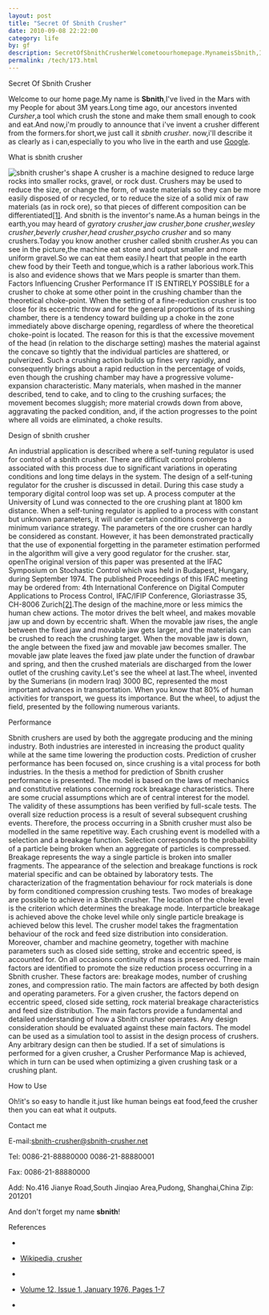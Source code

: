```yaml
---
layout: post
title: "Secret Of Sbnith Crusher"
date: 2010-09-08 22:22:00
category: life
by: gf
description: SecretOfSbnithCrusherWelcometoourhomepage.MynameisSbnith,I&#039;velivedintheMarswithmyPeopleforabout3Myears.Longtimeago,ourancestorsinv
permalink: /tech/173.html
---
```

  
Secret Of Sbnith Crusher  


Welcome to our home page.My name is **Sbnith**,I've lived in the Mars with my People for about 3M years.Long time ago, our ancestors invented *Cursher*,a tool which crush the stone and make them small enough to cook and eat.And now,i'm proudly to announce that i've invent a crusher different from the formers.for short,we just call it *sbnith crusher*. now,i'll describe it as clearly as i can,especially to you who live in the earth and use [Google][].

  
What is sbnith crusher  


![sbnith crusher's shape][sbnith crusher_s shape] A crusher is a machine designed to reduce large rocks into smaller rocks, gravel, or rock dust. Crushers may be used to reduce the size, or change the form, of waste materials so they can be more easily disposed of or recycled, or to reduce the size of a solid mix of raw materials (as in rock ore), so that pieces of different composition can be differentiated[\[1\]][1]. And sbnith is the inventor's name.As a human beings in the earth,you may heard of *gyratory crusher*,*jaw crusher*,*bone crusher*,*wesley crusher*,*beverly crusher*,*head crusher*,*psycho crusher* and so many crushers.Today you know another crusher called sbnith crusher.As you can see in the picture,the machine eat stone and output smaller and more uniform gravel.So we can eat them easily.I heart that people in the earth chew food by their Teeth and tongue,which is a rather laborious work.This is also and evidence shows that we Mars people is smarter than them. Factors Influencing Crusher Performance IT IS ENTIRELY POSSIBLE for a crusher to choke at some other point in the crushing chamber than the theoretical choke-point. When the setting of a fine-reduction crusher is too close for its eccentric throw and for the general proportions of its crushing chamber, there is a tendency toward building up a choke in the zone immediately above discharge opening, regardless of where the theoretical choke-point is located. The reason for this is that the excessive movement of the head (in relation to the discharge setting) mashes the material against the concave so tightly that the individual particles are shattered, or pulverized. Such a crushing action builds up fines very rapidly, and consequently brings about a rapid reduction in the percentage of voids, even though the crushing chamber may have a progressive volume-expansion characteristic. Many materials, when mashed in the manner described, tend to cake, and to cling to the crushing surfaces; the movement becomes sluggish; more material crowds down from above, aggravating the packed condition, and, if the action progresses to the point where all voids are eliminated, a choke results.

  
Design of sbnith crusher  


An industrial application is described where a self-tuning regulator is used for control of a sbnith crusher. There are difficult control problems associated with this process due to significant variations in operating conditions and long time delays in the system. The design of a self-tuning regulator for the crusher is discussed in detail. During this case study a temporary digital control loop was set up. A process computer at the University of Lund was connected to the ore crushing plant at 1800 km distance. When a self-tuning regulator is applied to a process with constant but unknown parameters, it will under certain conditions converge to a minimum variance strategy. The parameters of the ore crusher can hardly be considered as constant. However, it has been demonstrated practically that the use of exponential forgetting in the parameter estimation performed in the algorithm will give a very good regulator for the crusher. star, openThe original version of this paper was presented at the IFAC Symposium on Stochastic Control which was held in Budapest, Hungary, during September 1974. The published Proceedings of this IFAC meeting may be ordered from: 4th International Conference on Digital Computer Applications to Process Control, IFAC/IFIP Conference, Gloriastrasse 35, CH-8006 Zurich[\[2\]][2].The design of the machine,more or less mimics the human chew actions. The motor drives the belt wheel, and makes movable jaw up and down by eccentric shaft. When the movable jaw rises, the angle between the fixed jaw and movable jaw gets larger, and the materials can be crushed to reach the crushing target. When the movable jaw is down, the angle between the fixed jaw and movable jaw becomes smaller. The movable jaw plate leaves the fixed jaw plate under the function of drawbar and spring, and then the crushed materials are discharged from the lower outlet of the crushing cavity.Let's see the wheel at last.The wheel, invented by the Sumerians (in modern Iraq) 3000 BC, represented the most important advances in transportation. When you know that 80% of human activities for transport, we guess its importance. But the wheel, to adjust the field, presented by the following numerous variants.

  
Performance  


Sbnith crushers are used by both the aggregate producing and the mining industry. Both industries are interested in increasing the product quality while at the same time lowering the production costs. Prediction of crusher performance has been focused on, since crushing is a vital process for both industries. In the thesis a method for prediction of Sbnith crusher performance is presented. The model is based on the laws of mechanics and constitutive relations concerning rock breakage characteristics. There are some crucial assumptions which are of central interest for the model. The validity of these assumptions has been verified by full-scale tests. The overall size reduction process is a result of several subsequent crushing events. Therefore, the process occurring in a Sbnith crusher must also be modelled in the same repetitive way. Each crushing event is modelled with a selection and a breakage function. Selection corresponds to the probability of a particle being broken when an aggregate of particles is compressed. Breakage represents the way a single particle is broken into smaller fragments. The appearance of the selection and breakage functions is rock material specific and can be obtained by laboratory tests. The characterization of the fragmentation behaviour for rock materials is done by form conditioned compression crushing tests. Two modes of breakage are possible to achieve in a Sbnith crusher. The location of the choke level is the criterion which determines the breakage mode. Interparticle breakage is achieved above the choke level while only single particle breakage is achieved below this level. The crusher model takes the fragmentation behaviour of the rock and feed size distribution into consideration. Moreover, chamber and machine geometry, together with machine parameters such as closed side setting, stroke and eccentric speed, is accounted for. On all occasions continuity of mass is preserved. Three main factors are identified to promote the size reduction process occurring in a Sbnith crusher. These factors are: breakage modes, number of crushing zones, and compression ratio. The main factors are affected by both design and operating parameters. For a given crusher, the factors depend on eccentric speed, closed side setting, rock material breakage characteristics and feed size distribution. The main factors provide a fundamental and detailed understanding of how a Sbnith crusher operates. Any design consideration should be evaluated against these main factors. The model can be used as a simulation tool to assist in the design process of crushers. Any arbitrary design can then be studied. If a set of simulations is performed for a given crusher, a Crusher Performance Map is achieved, which in turn can be used when optimizing a given crushing task or a crushing plant.

  
How to Use  


Oh!it's so easy to handle it.just like human beings eat food,feed the crusher then you can eat what it outputs.

  
Contact me  


E-mail:sbnith-crusher@sbnith-crusher.net  
  
Tel: 0086-21-88880000 0086-21-88880001  
  
Fax: 0086-21-88880000  
  
Add: No.416 Jianye Road,South Jinqiao Area,Pudong, Shanghai,China Zip: 201201  
  
And don't forget my name **sbnith**!

  
References  


 *  
 *  [Wikipedia, crusher][Wikipedia_ crusher]

  


 *  
 *  [Volume 12, Issue 1, January 1976, Pages 1-7][Volume 12_ Issue 1_ January 1976_ Pages 1-7]
 *  

  



[Google]: http://wwww.google.com/
[sbnith crusher_s shape]: http://www.gfzj.us/gfzjus_blog/tech/2014-10-22/d03891c41c4b20353707992f589c1339.jpg
[1]: http://sbnith-crusher.appspot.com/#ref-1
[2]: http://sbnith-crusher.appspot.com/#ref-2
[Wikipedia_ crusher]: http://en.wikipedia.org/wiki/Crusher
[Volume 12_ Issue 1_ January 1976_ Pages 1-7]: http://www.sciencedirect.com/science?_ob=ArticleURL&_udi=B6V21-47TG026-8S&_user=10&_coverDate=01%2F31%2F1976&_rdoc=1&_fmt=high&_orig=search&_origin=search&_sort=d&_docanchor=&view=c&_searchStrId=1451131667&_rerunOrigin=scholar.google&_acct=C000050221&_version=1&_urlVersion=0&_userid=10&md5=caa8f7c4a73f034ec5c6fc5400f3117a&searchtype=a
